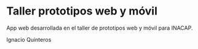 # Taller prototipos web y móvil
App web desarrollada en el taller de prototipos web y móvil para INACAP.

Ignacio Quinteros
